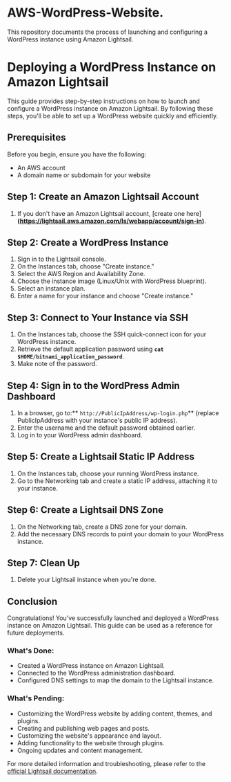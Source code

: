 # AWS-WordPress-Website.
This repository documents the process of launching and configuring a WordPress instance using Amazon Lightsail. 

# Deploying a WordPress Instance on Amazon Lightsail

This guide provides step-by-step instructions on how to launch and configure a WordPress instance on Amazon Lightsail. By following these steps, you'll be able to set up a WordPress website quickly and efficiently.

## Prerequisites

Before you begin, ensure you have the following:

- An AWS account
- A domain name or subdomain for your website

## Step 1: Create an Amazon Lightsail Account

1. If you don't have an Amazon Lightsail account, [create one here]**(https://lightsail.aws.amazon.com/ls/webapp/account/sign-in)**.

## Step 2: Create a WordPress Instance

1. Sign in to the Lightsail console.
2. On the Instances tab, choose "Create instance."
3. Select the AWS Region and Availability Zone.
4. Choose the instance image (Linux/Unix with WordPress blueprint).
5. Select an instance plan.
6. Enter a name for your instance and choose "Create instance."

## Step 3: Connect to Your Instance via SSH

1. On the Instances tab, choose the SSH quick-connect icon for your WordPress instance.
2. Retrieve the default application password using **`cat $HOME/bitnami_application_password`**.
3. Make note of the password.

## Step 4: Sign in to the WordPress Admin Dashboard

1. In a browser, go to:** `http://PublicIpAddress/wp-login.php`** (replace PublicIpAddress with your instance's public IP address).
2. Enter the username and the default password obtained earlier.
3. Log in to your WordPress admin dashboard.

## Step 5: Create a Lightsail Static IP Address

1. On the Instances tab, choose your running WordPress instance.
2. Go to the Networking tab and create a static IP address, attaching it to your instance.

## Step 6: Create a Lightsail DNS Zone

1. On the Networking tab, create a DNS zone for your domain.
2. Add the necessary DNS records to point your domain to your WordPress instance.

## Step 7: Clean Up

1. Delete your Lightsail instance when you're done.

## Conclusion

Congratulations! You've successfully launched and deployed a WordPress instance on Amazon Lightsail. This guide can be used as a reference for future deployments.

### What's Done:
- Created a WordPress instance on Amazon Lightsail.
- Connected to the WordPress administration dashboard.
- Configured DNS settings to map the domain to the Lightsail instance.

### What's Pending:
- Customizing the WordPress website by adding content, themes, and plugins.
- Creating and publishing web pages and posts.
- Customizing the website's appearance and layout.
- Adding functionality to the website through plugins.
- Ongoing updates and content management.

For more detailed information and troubleshooting, please refer to the [official Lightsail documentation](https://lightsail.aws.amazon.com/ls/docs/en_us).


